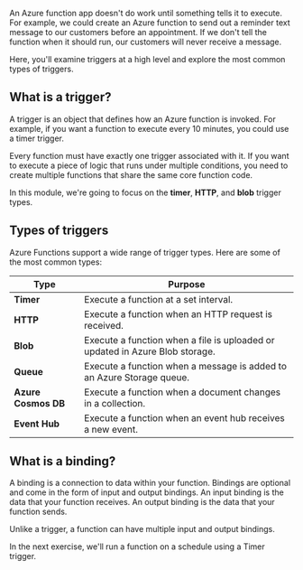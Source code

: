 An Azure function app doesn't do work until something tells it to execute. For example, we could create an Azure function to send out a reminder text message to our customers before an appointment. If we don't tell the function when it should run, our customers will never receive a message. 

Here, you'll examine triggers at a high level and explore the most common types of triggers.

## What is a trigger?

A trigger is an object that defines how an Azure function is invoked. For example, if you want a function to execute every 10 minutes, you could use a timer trigger.

Every function must have exactly one trigger associated with it. If you want to execute a piece of logic that runs under multiple conditions, you need to create multiple functions that share the same core function code.

In this module, we're going to focus on the **timer**, **HTTP**, and **blob** trigger types.

## Types of triggers

Azure Functions support a wide range of trigger types. Here are some of the most common types:

| Type | Purpose |
| --- | --- |
| **Timer** | Execute a function at a set interval. |
| **HTTP** | Execute a function when an HTTP request is received. |
| **Blob** | Execute a function when a file is uploaded or updated in Azure Blob storage. |
| **Queue** | Execute a function when a message is added to an Azure Storage queue. |
| **Azure Cosmos DB** | Execute a function when a document changes in a collection. |
| **Event Hub** | Execute a function when an event hub receives a new event. |

## What is a binding?

A binding is a connection to data within your function. Bindings are optional and come in the form of input and output bindings. An input binding is the data that your function receives. An output binding is the data that your function sends.

Unlike a trigger, a function can have multiple input and output bindings.

In the next exercise, we'll run a function on a schedule using a Timer trigger.
